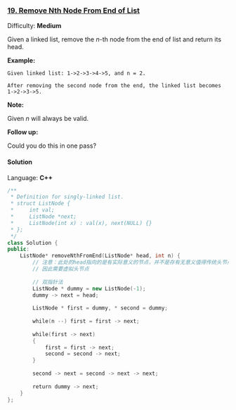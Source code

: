 ### [19\. Remove Nth Node From End of List](https://leetcode.com/problems/remove-nth-node-from-end-of-list/)

Difficulty: **Medium**


Given a linked list, remove the _n_-th node from the end of list and return its head.

**Example:**

```
Given linked list: 1->2->3->4->5, and n = 2.

After removing the second node from the end, the linked list becomes 1->2->3->5.
```

**Note:**

Given _n_ will always be valid.

**Follow up:**

Could you do this in one pass?


#### Solution

Language: **C++**

```c++
/**
 * Definition for singly-linked list.
 * struct ListNode {
 *     int val;
 *     ListNode *next;
 *     ListNode(int x) : val(x), next(NULL) {}
 * };
 */
class Solution {
public:
    ListNode* removeNthFromEnd(ListNode* head, int n) {
        // 注意：此处的head指向的是有实际意义的节点，并不是存有无意义值得传统头节点
        // 因此需要虚拟头节点
        
        // 双指针法
        ListNode * dummy = new ListNode(-1);
        dummy -> next = head;
        
        ListNode * first = dummy, * second = dummy;
        
        while(n --) first = first -> next;
        
        while(first -> next)
        {
            first = first -> next;
            second = second -> next;
        }
        
        second -> next = second -> next -> next;
        
        return dummy -> next;
    }
};
```